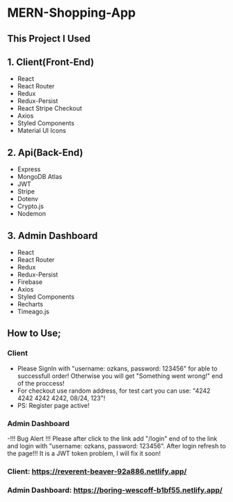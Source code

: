 # MERN-Shopping-App

## This Project I Used
## 1. Client(Front-End)
- React
- React Router
- Redux
- Redux-Persist
- React Stripe Checkout
- Axios
- Styled Components
- Material UI Icons

## 2. Api(Back-End)
- Express
- MongoDB Atlas
- JWT
- Stripe
- Dotenv
- Crypto.js
- Nodemon

## 3. Admin Dashboard
- React
- React Router
- Redux
- Redux-Persist
- Firebase
- Axios
- Styled Components
- Recharts
- Timeago.js

## How to Use;
### Client 
- Please SignIn with "username: ozkans, password: 123456" for able to successfull order! Otherwise you will get "Something went wrong!" end of the proccess!
- For checkout use random address, for test cart you can use: "4242 4242 4242 4242, 08/24, 123"! 
- PS: Register page active!

### Admin Dashboard
-!!! Bug Alert !!! Please after click to the link add "/login" end of to the link and login with "username: ozkans, password: 123456". After login refresh to the page!!! It is a JWT token problem, I will fix it soon!


### Client: https://reverent-beaver-92a886.netlify.app/
### Admin Dashboard: https://boring-wescoff-b1bf55.netlify.app/
